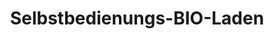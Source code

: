 ---
title: "Selbstbedienungs-BIO-Laden"
url: /seewalchen-am-attersee/selbstbedienungs-bio-laden/
shop: Hofladen
---